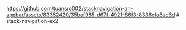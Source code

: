 https://github.com/tuansro002/stacknavigation-an-appbar/assets/83362420/35baf985-d67f-4921-86f3-8336cfa8ac6d
#   s t a c k - n a v i g a t i o n - e x 2  
 